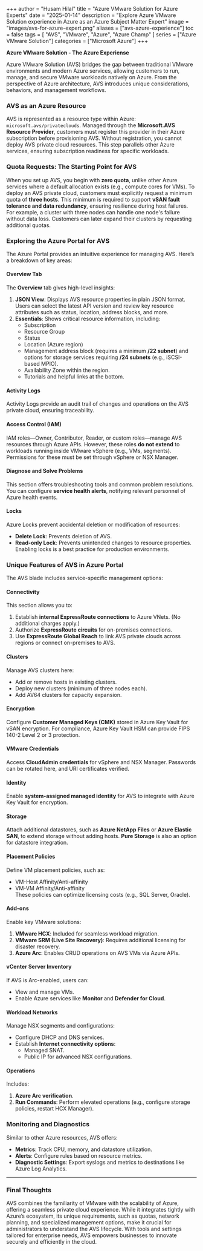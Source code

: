 +++
author = "Husam Hilal"
title = "Azure VMware Solution for Azure Experts"
date = "2025-01-14"
description = "Explore Azure VMware Solution experience in Azure as an Azure Subject Matter Expert"
image = "images/avs-for-azure-expert.png"
aliases = ["avs-azure-experience"]
toc = false
tags = [
    "AVS",
    "VMware",
    "Azure",
    "Azure Champ"
]
series = ["Azure VMware Solution"]
categories = ["Microsoft Azure"]
+++

**Azure VMware Solution - The Azure Experiense**

Azure VMware Solution (AVS) bridges the gap between traditional VMware environments and modern Azure services, allowing customers to run, manage, and secure VMware workloads natively on Azure. From the perspective of Azure architecture, AVS introduces unique considerations, behaviors, and management workflows.

### AVS as an Azure Resource  
AVS is represented as a resource type within Azure: `microsoft.avs/privateclouds`. Managed through the **Microsoft.AVS Resource Provider**, customers must register this provider in their Azure subscription before provisioning AVS. Without registration, you cannot deploy AVS private cloud resources. This step parallels other Azure services, ensuring subscription readiness for specific workloads.

### Quota Requests: The Starting Point for AVS  
When you set up AVS, you begin with **zero quota**, unlike other Azure services where a default allocation exists (e.g., compute cores for VMs). To deploy an AVS private cloud, customers must explicitly request a minimum quota of **three hosts**. This minimum is required to support **vSAN fault tolerance and data redundancy**, ensuring resilience during host failures. For example, a cluster with three nodes can handle one node's failure without data loss. Customers can later expand their clusters by requesting additional quotas.

### Exploring the Azure Portal for AVS  
The Azure Portal provides an intuitive experience for managing AVS. Here’s a breakdown of key areas:

#### **Overview Tab**  
The **Overview** tab gives high-level insights:
1. **JSON View**: Displays AVS resource properties in plain JSON format. Users can select the latest API version and review key resource attributes such as status, location, address blocks, and more.
2. **Essentials**: Shows critical resource information, including:
   - Subscription
   - Resource Group
   - Status
   - Location (Azure region)
   - Management address block (requires a minimum **/22 subnet**) and options for storage services requiring **/24 subnets** (e.g., iSCSI-based MPIO).
   - Availability Zone within the region.
   - Tutorials and helpful links at the bottom.

#### **Activity Logs**  
Activity Logs provide an audit trail of changes and operations on the AVS private cloud, ensuring traceability.

#### **Access Control (IAM)**  
IAM roles—Owner, Contributor, Reader, or custom roles—manage AVS resources through Azure APIs. However, these roles **do not extend** to workloads running inside VMware vSphere (e.g., VMs, segments). Permissions for these must be set through vSphere or NSX Manager.

#### **Diagnose and Solve Problems**  
This section offers troubleshooting tools and common problem resolutions. You can configure **service health alerts**, notifying relevant personnel of Azure health events.

#### **Locks**  
Azure Locks prevent accidental deletion or modification of resources:
- **Delete Lock**: Prevents deletion of AVS.
- **Read-only Lock**: Prevents unintended changes to resource properties. Enabling locks is a best practice for production environments.

### Unique Features of AVS in Azure Portal  
The AVS blade includes service-specific management options:

#### **Connectivity**  
This section allows you to:
1. Establish **internal ExpressRoute connections** to Azure VNets. (No additional charges apply.)
2. Authorize **ExpressRoute circuits** for on-premises connections.
3. Use **ExpressRoute Global Reach** to link AVS private clouds across regions or connect on-premises to AVS.

#### **Clusters**  
Manage AVS clusters here:
- Add or remove hosts in existing clusters.
- Deploy new clusters (minimum of three nodes each).
- Add AV64 clusters for capacity expansion.

#### **Encryption**  
Configure **Customer Managed Keys (CMK)** stored in Azure Key Vault for vSAN encryption. For compliance, Azure Key Vault HSM can provide FIPS 140-2 Level 2 or 3 protection.

#### **VMware Credentials**  
Access **CloudAdmin credentials** for vSphere and NSX Manager. Passwords can be rotated here, and URI certificates verified.

#### **Identity**  
Enable **system-assigned managed identity** for AVS to integrate with Azure Key Vault for encryption.

#### **Storage**  
Attach additional datastores, such as **Azure NetApp Files** or **Azure Elastic SAN**, to extend storage without adding hosts. **Pure Storage** is also an option for datastore integration.

#### **Placement Policies**  
Define VM placement policies, such as:
- VM-Host Affinity/Anti-affinity
- VM-VM Affinity/Anti-affinity  
These policies can optimize licensing costs (e.g., SQL Server, Oracle).

#### **Add-ons**  
Enable key VMware solutions:
1. **VMware HCX**: Included for seamless workload migration.
2. **VMware SRM (Live Site Recovery)**: Requires additional licensing for disaster recovery.
3. **Azure Arc**: Enables CRUD operations on AVS VMs via Azure APIs.

#### **vCenter Server Inventory**  
If AVS is Arc-enabled, users can:
- View and manage VMs.
- Enable Azure services like **Monitor** and **Defender for Cloud**.

#### **Workload Networks**  
Manage NSX segments and configurations:
- Configure DHCP and DNS services.
- Establish **Internet connectivity options**:
  - Managed SNAT.
  - Public IP for advanced NSX configurations.

#### **Operations**  
Includes:
1. **Azure Arc verification**.
2. **Run Commands**: Perform elevated operations (e.g., configure storage policies, restart HCX Manager).

### Monitoring and Diagnostics  
Similar to other Azure resources, AVS offers:
- **Metrics**: Track CPU, memory, and datastore utilization.
- **Alerts**: Configure rules based on resource metrics.
- **Diagnostic Settings**: Export syslogs and metrics to destinations like Azure Log Analytics.

---

### Final Thoughts  
AVS combines the familiarity of VMware with the scalability of Azure, offering a seamless private cloud experience. While it integrates tightly with Azure’s ecosystem, its unique requirements, such as quotas, network planning, and specialized management options, make it crucial for administrators to understand the AVS lifecycle. With tools and settings tailored for enterprise needs, AVS empowers businesses to innovate securely and efficiently in the cloud.

